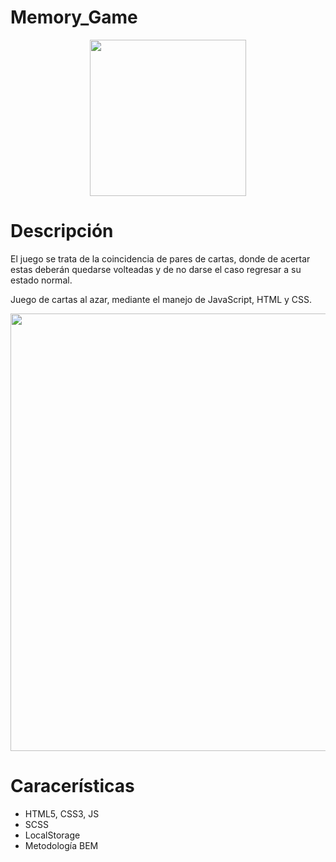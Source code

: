 # Memory_Game

<p align="center">
<img src="img/intro.png" width="250">
</p>

# Descripción

El juego se trata de la coincidencia de pares de cartas, donde de acertar estas deberán quedarse volteadas y de no darse el caso regresar a su estado normal.

Juego de cartas al azar, mediante el manejo de JavaScript, HTML y CSS.

<p align="center">
<img src="img/" width="700">
</p>

# Caracerísticas

* HTML5, CSS3, JS
* SCSS
* LocalStorage
* Metodología BEM

